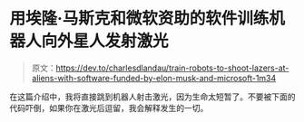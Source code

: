 # 用埃隆·马斯克和微软资助的软件训练机器人向外星人发射激光

> 原文：<https://dev.to/charlesdlandau/train-robots-to-shoot-lazers-at-aliens-with-software-funded-by-elon-musk-and-microsoft-1m34>

在这篇介绍中，我将直接跳到机器人射击激光，因为生命太短暂了。不要被下面的代码吓倒，如果你在激光后逗留，我会解释发生的一切。